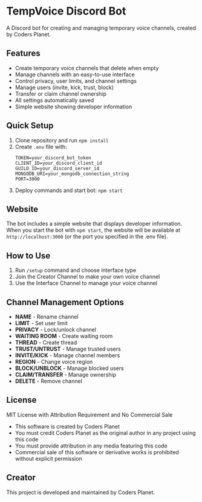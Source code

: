# TempVoice Discord Bot

A Discord bot for creating and managing temporary voice channels, created by Coders Planet.

## Features

- Create temporary voice channels that delete when empty
- Manage channels with an easy-to-use interface
- Control privacy, user limits, and channel settings
- Manage users (invite, kick, trust, block)
- Transfer or claim channel ownership
- All settings automatically saved
- Simple website showing developer information

## Quick Setup

1. Clone repository and run `npm install`
2. Create `.env` file with:
   ```
   TOKEN=your_discord_bot_token
   CLIENT_ID=your_discord_client_id
   GUILD_ID=your_discord_server_id
   MONGODB_URI=your_mongodb_connection_string
   PORT=3000
   ```
3. Deploy commands and start bot: `npm start`

## Website

The bot includes a simple website that displays developer information. When you start the bot with `npm start`, the website will be available at `http://localhost:3000` (or the port you specified in the .env file).

## How to Use

1. Run `/setup` command and choose interface type
2. Join the Creator Channel to make your own voice channel
3. Use the Interface Channel to manage your voice channel

## Channel Management Options

- **NAME** - Rename channel
- **LIMIT** - Set user limit
- **PRIVACY** - Lock/unlock channel
- **WAITING ROOM** - Create waiting room
- **THREAD** - Create thread
- **TRUST/UNTRUST** - Manage trusted users
- **INVITE/KICK** - Manage channel members
- **REGION** - Change voice region
- **BLOCK/UNBLOCK** - Manage blocked users
- **CLAIM/TRANSFER** - Manage ownership
- **DELETE** - Remove channel

## License

MIT License with Attribution Requirement and No Commercial Sale

- This software is created by Coders Planet
- You must credit Coders Planet as the original author in any project using this code
- You must provide attribution in any media featuring this code
- Commercial sale of this software or derivative works is prohibited without explicit permission

## Creator

This project is developed and maintained by Coders Planet.